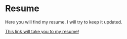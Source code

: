 # Resume
Here you will find my resume. I will try to keep it updated.

[This link will take you to my resume!](../resume.pdf)
